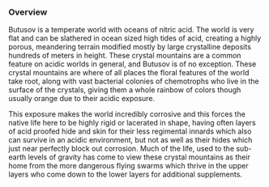 ### Overview

Butusov is a temperate world with oceans of nitric acid.    The world is very flat and can be slathered in ocean sized high tides of acid, creating a highly porous, meandering terrain modified mostly by large crystalline deposits hundreds of meters in height.  These crystal mountains are a common feature on acidic worlds in general, and Butusov is of no exception.  These crystal mountains are where of all places the floral features of the world take root, along with vast bacterial colonies of chemotrophs who live in the surface of the crystals, giving them a whole rainbow of colors though usually orange due to their acidic exposure.

This exposure makes the world incredibly corrosive and this forces the native life here to be highly rigid or lacerated in shape, having often layers of acid proofed hide and skin for their less regimental innards which also can survive in an acidic environment, but not as well as their hides which just near perfectly block out corrosion.  Much of the life, used to the sub-earth levels of gravity has come to view these crystal mountains as their home from the more dangerous flying swarms which thrive in the upper layers who come down to the lower layers for additional supplements.
